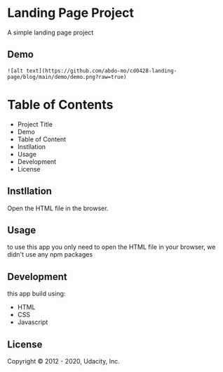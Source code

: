 
# Landing Page Project

A simple landing page project

## Demo

    ![alt text](https://github.com/abdo-mo/cd0428-landing-page/blog/main/demo/demo.png?raw=true)

# Table of Contents

* Project Title
* Demo
* Table of Content
* Instllation
* Usage
* Development
* License

## Instllation

Open the HTML file in the browser.

## Usage

to use this app you only need to open the HTML file in your browser, we didn't use any npm packages

## Development 

this app build using:
* HTML
* CSS
* Javascript

## License

Copyright © 2012 - 2020, Udacity, Inc.
